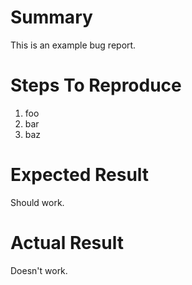 # Summary
This is an example bug report.

# Steps To Reproduce
1. foo
2. bar
3. baz

# Expected Result
Should work.

# Actual Result
Doesn't work.
